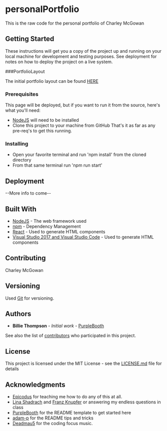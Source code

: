 ﻿# personalPortfolio

This is the raw code for the personal portfolio of Charley McGowan

## Getting Started

These instructions will get you a copy of the project up and running on your local machine for development and testing purposes. See deployment for notes on how to deploy the project on a live system.

###PortfolioLayout

The initial portfolio layout can be found [HERE](https://drive.google.com/file/d/1nzvzyGjpuxsfWuGpcr0poom3EIbu0_3j/view?usp=sharing)

### Prerequisites

This page will be deployed, but if you want to run it from the source, here's what you'll need:
- [NodeJS](https://nodejs.org/en/download/) will need to be installed
- Clone this project to your machine from GitHub
That's it as far as any pre-req's to get this running.

### Installing

- Open your favorite terminal and run 'npm install' from the cloned directory
- From that same terminal run 'npm run start' 

## Deployment

--More info to come--

## Built With

* [NodeJS](https://nodejs.org/en/download/) - The web framework used
* [npm](https://www.npmjs.com/) - Dependency Management
* [React](https://reactjs.org/) - Used to generate HTML components
* [Visual Studio 2017 and Visual Studio Code](https://visualstudio.microsoft.com/) - Used to generate HTML components

## Contributing

Charley McGowan

## Versioning

Used [Git](https://git-scm.com/) for versioning. 

## Authors

* **Billie Thompson** - *Initial work* - [PurpleBooth](https://github.com/PurpleBooth)

See also the list of [contributors](https://github.com/glitchwizard/personalPortfolio/graphs/contributors) who participated in this project.

## License

This project is licensed under the MIT License - see the [LICENSE.md](LICENSE.md) file for details

## Acknowledgments

* [Epicodus](https://www.epicodus.com/) for teaching me how to do any of this at all. 
* [Lina Shadrach](https://github.com/LinaShadrach) and [Franz Knupfer](https://github.com/franzknupfer) or answering my endless questions in class
* [PurpleBooth](https://gist.github.com/PurpleBooth/109311bb0361f32d87a2) for the README template to get started here
* [adam-p](https://github.com/adam-p/markdown-here/wiki/Markdown-Cheatsheet) for the README tips and tricks
* [Deadmau5](https://live.deadmau5.com/) for the coding focus music.
